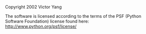 Copyright 2002 Victor Yang

The software is licensed according to the terms of the PSF (Python Software Foundation) license found here: http://www.python.org/psf/license/